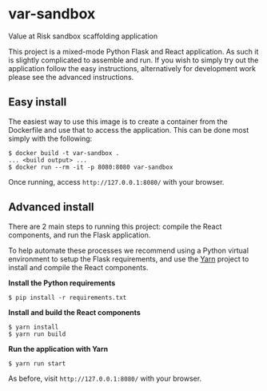 # var-sandbox

Value at Risk sandbox scaffolding application

This project is a mixed-mode Python Flask and React application. As such it
is slightly complicated to assemble and run. If you wish to simply try out
the application follow the easy instructions, alternatively for development
work please see the advanced instructions.

## Easy install

The easiest way to use this image is to create a container from the
Dockerfile and use that to access the application. This can be done most
simply with the following:

```
$ docker build -t var-sandbox .
... <build output> ...
$ docker run --rm -it -p 8080:8080 var-sandbox
```

Once running, access `http://127.0.0.1:8080/` with your browser.

## Advanced install

There are 2 main steps to running this project: compile the React components,
and run the Flask application.

To help automate these processes we recommend using a Python virtual
environment to setup the Flask requirements, and use the
[Yarn](https://yarnpkg.com) project to install and compile the React
components.

**Install the Python requirements**

```
$ pip install -r requirements.txt
```

**Install and build the React components**

```
$ yarn install
$ yarn run build
```

**Run the application with Yarn**

```
$ yarn run start
```

As before, visit `http://127.0.0.1:8080/` with your browser.
